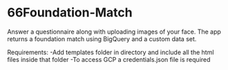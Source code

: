# 66Foundation-Match
Answer a questionnaire along with uploading images of your face. The app returns a foundation match using BigQuery and a custom data set.

Requirements:
-Add templates folder in directory and include all the html files inside that folder
-To access GCP a credentials.json file is required
